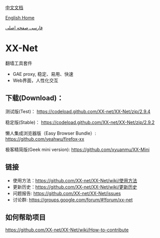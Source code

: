 [中文文档](https://github.com/XX-net/XX-Net/wiki/%E4%B8%AD%E6%96%87%E6%96%87%E6%A1%A3)

[English Home](https://github.com/XX-net/XX-Net/wiki/English-Home-Page)  

[فارسی صفحه اصلی](https://github.com/XX-net/XX-Net/wiki/Persian-home-page)


XX-Net  
====

翻墙工具套件
* GAE proxy, 稳定、易用、快速   
* Web界面，人性化交互  
  
## 下载(Download)：

测试版(Test)：
https://codeload.github.com/XX-net/XX-Net/zip/2.9.4

稳定版(Stable)：
https://codeload.github.com/XX-net/XX-Net/zip/2.9.2

懒人集成浏览器版（Easy Browser Bundle）:
https://github.com/yeahwu/firefox-xx

极客精简版(Geek mini version):
https://github.com/xyuanmu/XX-Mini
  
  
## 链接

- 使用方法：https://github.com/XX-net/XX-Net/wiki/使用方法
- 更新历史：https://github.com/XX-net/XX-Net/wiki/更新历史
- 问题报告: https://github.com/XX-net/XX-Net/issues
- 讨论群: https://groups.google.com/forum/#!forum/xx-net

## 如何帮助项目
https://github.com/XX-net/XX-Net/wiki/How-to-contribute

